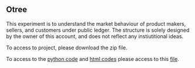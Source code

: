 ## Otree

This experiment is to understand the market behaviour of product makers, sellers, and customers under public ledger. The structure is solely designed by the owner of this account, and does not reflect any instiutitional ideas. 

To access to project, please download the zip file. 

To access to the [python code]() and [html codes]() please access to this [file](). 
